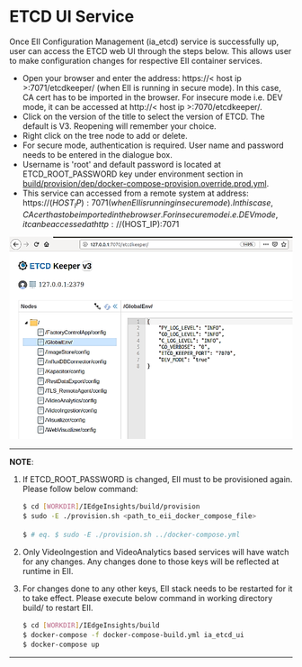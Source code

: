 # ETCD UI Service

Once EII Configuration Management (ia_etcd) service is successfully up, user can access the ETCD web UI through the steps below. This allows user to make configuration changes for respective EII container services.

* Open your browser and enter the address: https://< host ip >:7071/etcdkeeper/ (when EII is running in secure mode). In this case, CA cert has to be imported in the browser. For insecure mode i.e. DEV mode, it can be accessed at http://< host ip >:7070/etcdkeeper/.
* Click on the version of the title to select the version of ETCD. The default is V3. Reopening will remember your choice.
* Right click on the tree node to add or delete.
* For secure mode, authentication is required. User name and password needs to be entered in the dialogue box.
* Username is 'root' and default password is located at ETCD_ROOT_PASSWORD key under environment section in [build/provision/dep/docker-compose-provision.override.prod.yml](../build/provision/dep/docker-compose-provision.override.prod.yml).
* This service can accessed from a remote system at address: https://$(HOST_IP):7071 (when EII is running in secure mode). In this case, CA cert has to be imported in the browser. For insecure mode i.e. DEV mode, it can be accessed at http://$(HOST_IP):7071

![ETCD UI Interface](img/fig_6_3.png)

---
**NOTE**:
1. If ETCD_ROOT_PASSWORD is changed, EII must to be provisioned again.
   Please follow below command:

    ```sh
    $ cd [WORKDIR]/IEdgeInsights/build/provision
    $ sudo -E ./provision.sh <path_to_eii_docker_compose_file>

    $ # eq. $ sudo -E ./provision.sh ../docker-compose.yml
    ```

2. Only VideoIngestion and VideoAnalytics based services will have watch for any changes. Any changes done to those
   keys will be reflected at runtime in EII.
3. For changes done to any other keys, EII stack needs to be restarted for it to take effect. Please execute below
   command in working directory build/ to restart EII.

    ```sh
    $ cd [WORKDIR]/IEdgeInsights/build
    $ docker-compose -f docker-compose-build.yml ia_etcd_ui
    $ docker-compose up
    ```
---
